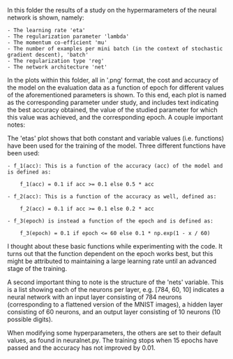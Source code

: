 
In this folder the results of a study on the hypermarameters of the neural network is shown, namely:

    - The learning rate 'eta'
    - The regularization parameter 'lambda'
    - The momentum co-efficient 'mu'
    - The number of examples per mini batch (in the context of stochastic gradient descent), 'batch'
    - The regularization type 'reg'
    - The network architecture 'net'

In the plots within this folder, all in '.png' format, the cost and accuracy of the model on the evaluation data as a function of epoch for different values of the aforementioned parameters is shown. To this end, each plot is named as the corresponding parameter under study, and includes text indicating the best accuracy obtained, the value of the studied parameter for which this value was achieved, and the corresponding epoch. A couple important notes:

The 'etas' plot shows that both constant and variable values (i.e. functions) have been used for the training of the model. Three different functions have been used:

    - f_1(acc): This is a function of the accuracy (acc) of the model and is defined as:

        f_1(acc) = 0.1 if acc >= 0.1 else 0.5 * acc

    - f_2(acc): This is a function of the accuracy as well, defined as:

        f_2(acc) = 0.1 if acc >= 0.1 else 0.2 * acc

    - f_3(epoch) is instead a function of the epoch and is defined as:

        f_3(epoch) = 0.1 if epoch <= 60 else 0.1 * np.exp(1 - x / 60)

I thought about these basic functions while experimenting with the code. It turns out that the function dependent on the epoch works best, but this might be attributed to maintaining a large learning rate until an advanced stage of the training.

A second important thing to note is the structure of the 'nets' variable. This is a list showing each of the neurons per layer, e.g. [784, 60, 10] indicates a neural network with an input layer consisting of 784 neurons (corresponding to a flattened version of the MNIST images), a hidden layer consisting of 60 neurons, and an output layer consisting of 10 neurons (10 possible digits).

When modifying some hyperparameters, the others are set to their default values, as found in neuralnet.py. The training stops when 15 epochs have passed and the accuracy has not improved by 0.01.